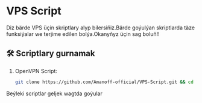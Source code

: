 # VPS Script

Diz bärde VPS üçin skriptlary alyp bilersiňiz.Bärde goýulýan skriptlarda täze funksiýalar we terjime edilen bolýa.Okanyňyz üçin sag boluň!!

## 🛠 Scriptlary gurnamak
1. OpenVPN Script:
   ```bash
   git clone https://github.com/Amanoff-official/VPS-Script.git && cd VPS-Script && bash open.sh

Beýleki scriptlar geljek wagtda goýular


